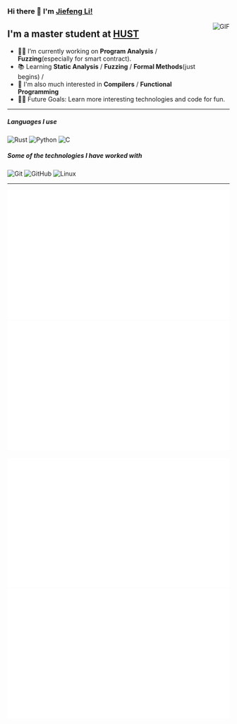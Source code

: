 
### Hi there 👋 I'm [Jiefeng Li!](https://github.com/jf-li00/jf-li00/)

<img align="right" alt="GIF" height="160px" src="https://media.giphy.com/media/Ah3zHH7hvsSB2/giphy.gif" />

## I'm a master student at [HUST](https://hust.edu.cn/)

- 👨‍💻 I’m currently working on **Program Analysis** / **Fuzzing**(especially for smart contract). 
- 📚 Learning **Static Analysis** / **Fuzzing** / **Formal Methods**(just begins) / 
- 🎇 I'm also much interested in **Compilers** / **Functional Programming**
- 💪🏼 Future Goals: Learn more interesting technologies and code for fun.

---

##### Languages I use

![Rust](https://img.shields.io/badge/-Rust-000000?style=flat&logo=rust)
![Python](https://img.shields.io/badge/-Python-000000?style=flat&logo=python)
![C](https://img.shields.io/badge/-C-000000?style=flat&logo=c)

##### Some of the technologies I have worked with

![Git](https://img.shields.io/badge/-Git-222222?style=flat&logo=git&logoColor=F05032)
![GitHub](https://img.shields.io/badge/-GitHub-222222?style=flat&logo=github&logoColor=181717)
![Linux](https://img.shields.io/badge/-Linux-222222?style=flat&logo=linux&logoColor=FCC624)
<br/>

---
![](https://raw.githubusercontent.com/jf-li00/github-stats/master/generated/overview.svg#gh-dark-mode-only)
![](https://raw.githubusercontent.com/jf-li00/github-stats/master/generated/overview.svg#gh-light-mode-only)

![](https://raw.githubusercontent.com/jf-li00/github-stats/master/generated/languages.svg#gh-dark-mode-only)
![](https://raw.githubusercontent.com/jf-li00/github-stats/master/generated/languages.svg#gh-light-mode-only)